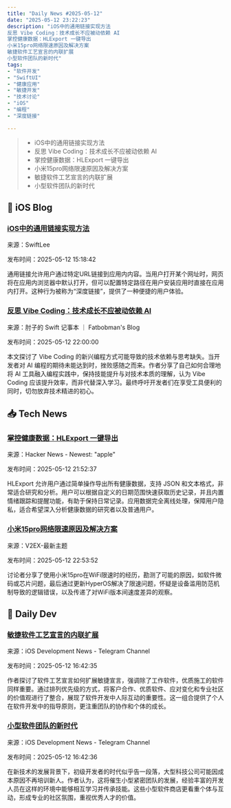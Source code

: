 ```yaml
---
title: "Daily News #2025-05-12"
date: "2025-05-12 23:22:23"
description: "iOS中的通用链接实现方法
反思 Vibe Coding：技术成长不应被动依赖 AI
掌控健康数据：HLExport 一键导出
小米15pro网络限速原因及解决方案
敏捷软件工艺宣言的内联扩展
小型软件团队的新时代"
tags: 
- "软件开发"
- "SwiftUI"
- "健康应用"
- "敏捷开发"
- "技术讨论"
- "iOS"
- "编程"
- "深度链接"

---
```


> - iOS中的通用链接实现方法
> - 反思 Vibe Coding：技术成长不应被动依赖 AI
> - 掌控健康数据：HLExport 一键导出
> - 小米15pro网络限速原因及解决方案
> - 敏捷软件工艺宣言的内联扩展
> - 小型软件团队的新时代

## 🍎 iOS Blog

### [iOS中的通用链接实现方法](https://www.avanderlee.com/swiftui/universal-links-ios/)

来源：SwiftLee

发布时间：2025-05-12 15:18:42

通用链接允许用户通过特定URL链接到应用内内容。当用户打开某个网址时，网页将在应用内浏览器中默认打开，但可以配置特定路径在用户安装应用时直接在应用内打开。这种行为被称为“深度链接”，提供了一种便捷的用户体验。

### [反思 Vibe Coding：技术成长不应被动依赖 AI](https://fatbobman.com/zh/weekly/issue-083/)

来源：肘子的 Swift 记事本 ｜ Fatbobman's Blog

发布时间：2025-05-12 22:00:00

本文探讨了 Vibe Coding 的新兴编程方式可能导致的技术依赖与思考缺失。当开发者对 AI 编程的期待未能达到时，挫败感随之而来。作者分享了自己如何合理地将 AI 工具融入编程实践中，保持技能提升与对技术本质的理解，认为 Vibe Coding 应该提升效率，而非代替深入学习。最终呼吁开发者们在享受工具便利的同时，切勿放弃技术精进的初心。

## 📥 Tech News

### [掌控健康数据：HLExport 一键导出](https://apps.apple.com/us/app/hlexport/id6745495959)

来源：Hacker News - Newest: "apple"

发布时间：2025-05-12 21:52:37

HLExport 允许用户通过简单操作导出所有健康数据，支持 JSON 和文本格式，非常适合研究和分析。用户可以根据自定义的日期范围快速获取历史记录，并且内置情绪跟踪和提醒功能，有助于保持日常记录。应用数据完全离线处理，保障用户隐私，适合希望深入分析健康数据的研究者以及普通用户。

### [小米15pro网络限速原因及解决方案](https://www.v2ex.com/t/1131294)

来源：V2EX-最新主题

发布时间：2025-05-12 22:53:52

讨论者分享了使用小米15pro在WiFi限速时的经历，勘测了可能的原因，如软件微码或芯片问题，最后通过更新HyperOS解决了限速问题，怀疑是设备滥用防范机制导致的逻辑错误，以及传递了对WiFi版本间速度差异的观察。

## 💾 Daily Dev

### [敏捷软件工艺宣言的内联扩展](https://christiantietze.de/posts/2025/05/inlined-agile-software-craftsmanship-manifesto/)

来源：iOS Development News - Telegram Channel

发布时间：2025-05-12 16:42:35

作者探讨了软件工艺宣言如何扩展敏捷宣言，强调除了工作软件，优质施工的软件同样重要。通过排列优先级的方式，将客户合作、优质软件、应对变化和专业社区的价值观进行了整合，展现了软件开发中人际互动的重要性。这一组合提供了个人在软件开发中的指导原则，更注重团队的协作和个体的成长。

### [小型软件团队的新时代](https://christiantietze.de/posts/2025/05/era-of-small-shops/)

来源：iOS Development News - Telegram Channel

发布时间：2025-05-12 16:42:36

在新技术的发展背景下，初级开发者的时代似乎告一段落，大型科技公司可能因成本原因不再培训新人。作者认为，这将催生小型紧密团队的发展，经验丰富的开发人员在这样的环境中能够相互学习并传承技能。这些小型软件商店更看重个体与互动，形成专业的社区氛围，重视优秀人才的价值。
